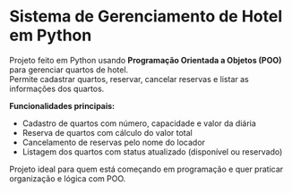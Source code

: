 # Sistema de Gerenciamento de Hotel em Python

Projeto feito em Python usando **Programação Orientada a Objetos (POO)** para gerenciar quartos de hotel.  
Permite cadastrar quartos, reservar, cancelar reservas e listar as informações dos quartos.

**Funcionalidades principais:**

- Cadastro de quartos com número, capacidade e valor da diária  
- Reserva de quartos com cálculo do valor total  
- Cancelamento de reservas pelo nome do locador  
- Listagem dos quartos com status atualizado (disponível ou reservado)

Projeto ideal para quem está começando em programação e quer praticar organização e lógica com POO.
